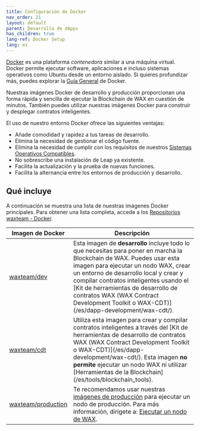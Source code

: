 ```yaml
---
title: Configuración de Docker
nav_order: 21
layout: default
parent: Desarrollo de dApps
has_children: true
lang-ref: Docker Setup
lang: es
---
```


<a href="https://www.docker.com/" target="_blank">Docker</a> es una plataforma *contenedora* similar a una máquina virtual. Docker permite ejecutar software, aplicaciones e incluso sistemas operativos como Ubuntu desde un entorno aislado. Si quieres profundizar más, puedes explorar la <a href="https://www.docker.com/why-docker" target="_blank">Guía General</a> de Docker.

Nuestras imágenes Docker de desarrollo y producción proporcionan una forma rápida y sencilla de ejecutar la Blockchain de WAX en cuestión de minutos. También puedes utilizar nuestras imágenes Docker para construir y desplegar contratos inteligentes.

El uso de nuestro entorno Docker ofrece las siguientes ventajas:

* Añade comodidad y rapidez a tus tareas de desarrollo.
* Elimina la necesidad de gestionar el código fuente.
* Elimina la necesidad de cumplir con los requisitos de nuestros [Sistemas Operativos Compatibles](/es/tools/os).
* No sobrescribe una instalación de Leap ya existente.
* Facilita la actualización y la prueba de nuevas funciones.
* Facilita la alternancia entre los entornos de producción y desarrollo.

<!--<strong>Nota:</strong> While it isn't required to build the source code from our <a href="https://github.com/worldwide-asset-exchange" target="_blank">WAX Git Repository</a>, we still recommend that you . 
{: .label .label-yellow }-->

## Qué incluye

A continuación se muestra una lista de nuestras imágenes Docker principales. Para obtener una lista completa, accede a los <a href="https://hub.docker.com/u/waxteam" target="_blank">Repositorios waxteam - Docker</a>.

<table>
<thead>
<tr>
<th style="width:25%">Imagen de Docker</th>
<th>Descripción</th>
</tr>
</thead>

<tbody>
<tr>
<td><a href="https://hub.docker.com/r/waxteam/dev" target="_blank">waxteam/dev</a></td>
<td>Esta imagen de <strong>desarrollo</strong> incluye todo lo que necesitas para poner en marcha la Blockchain de WAX. Puedes usar esta imagen para ejecutar un nodo WAX, crear un entorno de desarrollo local y crear y compilar contratos inteligentes usando el [Kit de herramientas de desarrollo de contratos WAX (WAX Contract Development Toolkit o WAX-CDT)](/es/dapp-development/wax-cdt/).</td>
</tr>

<tr>
<td><a href="https://hub.docker.com/r/waxteam/cdt" target="_blank">waxteam/cdt</a></td>
<td>Utiliza esta imagen para crear y compilar contratos inteligentes a través del [Kit de herramientas de desarrollo de contratos WAX (WAX Contract Development Toolkit o WAX-CDT)](/es/dapp-development/wax-cdt/). Esta imagen <strong>no permite</strong> ejecutar un nodo WAX ni utilizar [Herramientas de la Blockchain](/es/tools/blockchain_tools).</td>
</tr>

<td><a href="https://hub.docker.com/r/waxteam/production" target="_blank">waxteam/production</a></td>
<td>Te recomendamos usar nuestras <a href="https://hub.docker.com/r/waxteam/production" target="_blank">imágenes de producción</a> para ejecutar un nodo de producción. Para más información, dirígete a: <a href="https://github.com/worldwide-asset-exchange/wax-blockchain/tree/develop/samples/mainnet" target="_blank">Ejecutar un nodo de WAX</a>.</td>
</tr>

</tbody>
</table>





